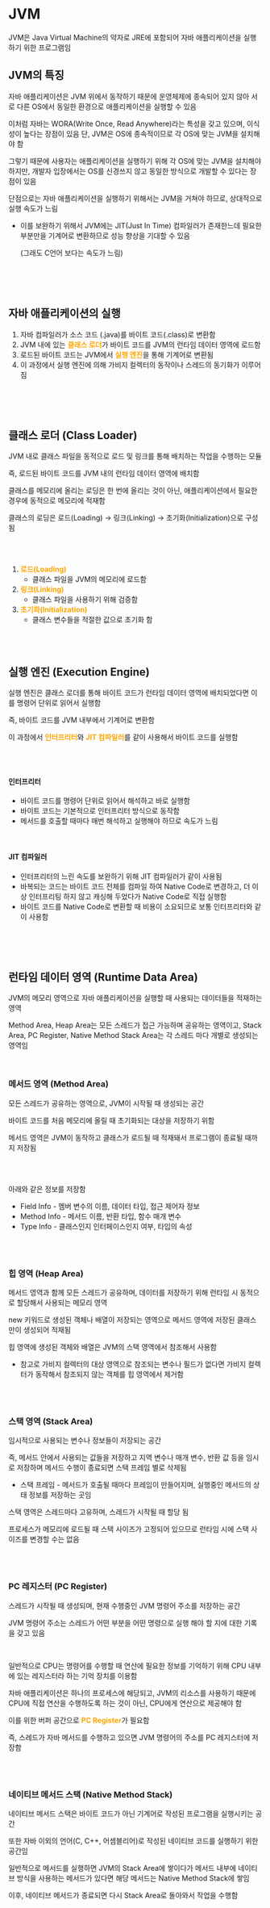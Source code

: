 # JVM #
JVM은 Java Virtual Machine의 약자로 JRE에 포함되어 자바 애플리케이션을 실행하기 위한 프로그램임

## JVM의 특징 ##
자바 애플리케이션은 JVM 위에서 동작하기 때문에 운영체제에 종속되어 있지 않아 서로 다른 OS에서 동일한 환경으로 애플리케이션을 실행할 수 있음
<br />

이처럼 자바는 WORA(Write Once, Read Anywhere)라는 특성을 갖고 있으며, 이식성이 높다는 장점이 있음
단, JVM은 OS에 종속적이므로 각 OS에 맞는 JVM을 설치해야 함

그렇기 때문에 사용자는 애플리케이션을 실행하기 위해 각 OS에 맞는 JVM을 설치해야 하지만, 개발자 입장에서는 OS를 신경쓰지 않고 동일한 방식으로 개발할 수 있다는 장점이 있음

단점으로는 자바 애플리케이션을 실행하기 위해서는 JVM을 거쳐야 하므로, 상대적으로 실행 속도가 느림
- 이를 보완하기 위해서 JVM에는 JIT(Just In Time) 컴파일러가 존재한느데 필요한 부분만을 기계어로 변환하므로 성능 향상을 기대할 수 있음

  (그래도 C언어 보다는 속도가 느림)

<br />
<br />
<br />

## 자바 애플리케이션의 실행 ##
1. 자바 컴파일러가 소스 코드 (.java)를 바이트 코드(.class)로 변환함
2. JVM 내에 있는 <b style="color: orange">클래스 로더</b>가 바이트 코드를 JVM의 런타임 데이터 영역에 로드함
3. 로드된 바이트 코드는 JVM에서 <b style="color: orange">실행 엔진</b>을 통해 기계어로 변환됨
4. 이 과정에서 실행 엔진에 의해 가비지 컬렉터의 동작이나 스레드의 동기화가 이루어짐

<br />
<br />
<br />

## 클래스 로더 (Class Loader) ##
JVM 내로 클래스 파일을 동적으로 로드 및 링크를 통해 배치하는 작업을 수행하는 모듈

즉, 로드된 바이트 코드를 JVM 내의 런타임 데이터 영역에 배치함

클래스를 메모리에 올리는 로딩은 한 번에 올리는 것이 아닌, 애플리케이션에서 필요한 경우에 동적으로 메모리에 적재함

클래스의 로딩은 로드(Loading) → 링크(Linking) → 초기화(Initialization)으로 구성됨

<br />
<br />

1. <b style="color: orange">로드(Loading)</b>
    - 클래스 파일을 JVM의 메모리에 로드함
2. <b style="color: orange">링크(Linking)</b>
    - 클래스 파일을 사용하기 위해 검증함
3. <b style="color: orange">초기화(Initialization)</b>
    - 클래스 변수들을 적절한 값으로 초기화 함

<br />
<br />

## 실행 엔진 (Execution Engine) ##
실행 엔진은 클래스 로더를 통해 바이트 코드가 런타임 데이터 영역에 배치되었다면 이를 명령어 단위로 읽어서 실행함

즉, 바이트 코드를 JVM 내부에서 기계어로 변환함

이 과정에서 <b style="color: orange">인터프리터</b>와 <b style="color: orange">JIT 컴파일러</b>를 같이 사용해서 바이트 코드를 실행함

<br />
<br />

#### 인터프리터 ####
- 바이트 코드를 명령어 단위로 읽어서 해석하고 바로 실행함
- 바이트 코드는 기본적으로 인터프리터 방식으로 동작함
- 메서드를 호출할 때마다 매번 해석하고 실행해야 하므로 속도가 느림

<br />

#### JIT 컴파일러 ####
- 인터프리터의 느린 속도를 보완하기 위해 JIT 컴파일러가 같이 사용됨
- 바복되는 코드는 바이트 코드 전체를 컴파일 하여 Native Code로 변경하고, 더 이상 인터프리팅 하지 않고 캐싱해 두었다가 Native Code로 직접 실행함
- 바이트 코드를 Native Code로 변환할 때 비용이 소요되므로 보통 인터프리터와 같이 사용함

<br />
<br />
<br />

## 런타임 데이터 영역 (Runtime Data Area) ##
JVM의 메모리 영역으로 자바 애플리케이션을 실행할 때 사용되는 데이터들을 적재하는 영역

Method Area, Heap Area는 모든 스레드가 접근 가능하며 공유하는 영역이고,
Stack Area, PC Register, Native Method Stack Area는 각 스레드 마다 개별로 생성되는 영역임

<br />

### 메서드 영역 (Method Area) ###
모든 스레드가 공유하는 영역으로, JVM이 시작될 때 생성되는 공간

바이트 코드를 처음 메모리에 올릴 때 초기화되는 대상을 저장하기 위함

메서드 영역은 JVM이 동작하고 클래스가 로드될 때 적재돼서 프로그램이 종료될 때까지 저장됨

<br />
<br />

아래와 같은 정보를 저장함
- Field Info - 멤버 변수의 이름, 데이터 타입, 접근 제어자 정보
- Method Info - 메서드 이름, 반환 타입, 함수 매개 변수
- Type Info - 클래스인지 인터페이스인지 여부, 타입의 속성

<br />
<br />

### 힙 영역 (Heap Area) ###
메서드 영역과 함께 모든 스레드가 공유하며, 데이터를 저장하기 위해 런타임 시 동적으로 할당해서 사용되는 메모리 영역

new 키워드로 생성된 객체나 배열이 저장되는 영역으로 메서드 영역에 저장된 클래스만이 생성되어 적재됨

힙 영역에 생성된 객체와 배열은 JVM의 스택 영역에서 참조해서 사용함

- 참고로 가비지 컬렉터의 대상 영역으로 참조되는 변수나 필드가 없다면 가비지 컬렉터가 동작해서 참조되지 않는 객체를 힙 영역에서 제거함

<br />
<br />

### 스택 영역 (Stack Area) ###
임시적으로 사용되는 변수나 정보들이 저장되는 공간

즉, 메서드 안에서 사용되는 값들을 저장하고 지역 변수나 매개 변수, 반환 값 등을 임시로 저장하며 메서드 수행이 종료되면 스택 프레임 별로 삭제됨

  - 스택 프레임 - 메서드가 호출될 때마다 프레임이 만들어지며, 실행중인 메서드의 상태 정보를 저장하는 곳임

스택 영역은 스레드마다 고유하며, 스레드가 시작될 때 할당 됨

프로세스가 메모리에 로드될 때 스택 사이즈가 고정되어 있으므로 런타임 시에 스택 사이즈를 변경할 수는 없음

<br />
<br />

### PC 레지스터 (PC Register) ###
스레드가 시작될 때 생성되며, 현재 수행중인 JVM 명령어 주소를 저장하는 공간

JVM 명령어 주소는 스레드가 어떤 부분을 어떤 명령으로 실행 해야 할 지에 대한 기록을 갖고 있음

<br />

일반적으로 CPU는 명령어를 수행할 때 연산에 필요한 정보를 기억하기 위해 CPU 내부에 있는 레지스터라 하는 기억 장치를 이용함

자바 애플리케이션은 하나의 프로세스에 해당되고, JVM의 리소스를 사용하기 때문에 CPU에 직접 연산을 수행하도록 하는 것이 아닌, CPU에게 연산으로 제공해야 함

이를 위한 버퍼 공간으로 <b style="color: orange">PC Register</b>가 필요함

즉, 스레드가 자바 메서드를 수행하고 있으면 JVM 명령어의 주소를 PC 레지스터에 저장함

<br />
<br />

### 네이티브 메서드 스택 (Native Method Stack) ###
네이티브 메서드 스택은 바이트 코드가 아닌 기계어로 작성된 프로그램을 실행시키는 공간

또한 자바 이외의 언어(C, C++, 어셈블리어)로 작성된 네이티브 코드를 실행하기 위한 공간임

일반적으로 메서드를 실행하면 JVM의 Stack Area에 쌓이다가 메서드 내부에 네이티브 방식을 사용하는 메서드가 있다면 해당 메서드는 Native Method Stack에 쌓임

이후, 네이티브 메서드가 종료되면 다시 Stack Area로 돌아와서 작업을 수행함